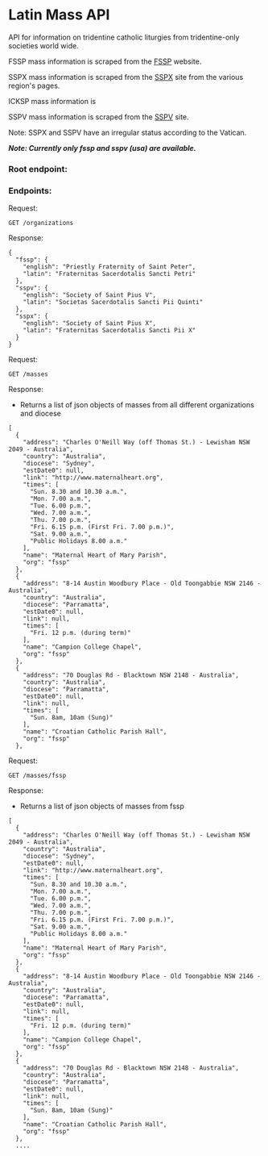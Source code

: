 # Latin Mass API

API for information on tridentine catholic liturgies from tridentine-only societies world wide.

FSSP mass information is scraped from the [FSSP](https://www.fssp.org/en/find-us/where-are-we/) website.

SSPX mass information is scraped from the [SSPX](https://sspx.org/en) site from the various region's pages.

ICKSP mass information is

SSPV mass information is scraped from the [SSPV](https://congregationofstpiusv.com/locations/) site.

Note: SSPX and SSPV have an irregular status according to the Vatican.

***Note: Currently only fssp and sspv (usa) are available.***


### Root endpoint:


### Endpoints:

Request:

```
GET /organizations
```

Response:

```
{
  "fssp": {
    "english": "Priestly Fraternity of Saint Peter",
    "latin": "Fraternitas Sacerdotalis Sancti Petri"
  },
  "sspv": {
    "english": "Society of Saint Pius V",
    "latin": "Societas Sacerdotalis Sancti Pii Quinti"
  },
  "sspx": {
    "english": "Society of Saint Pius X",
    "latin": "Fraternitas Sacerdotalis Sancti Pii X"
  }
}

```
Request:

```
GET /masses
```

Response:
- Returns a list of json objects of masses from all different organizations and diocese

```
[
  {
    "address": "Charles O'Neill Way (off Thomas St.) - Lewisham NSW 2049 - Australia", 
    "country": "Australia", 
    "diocese": "Sydney", 
    "estDate0": null, 
    "link": "http://www.maternalheart.org", 
    "times": [
      "Sun. 8.30 and 10.30 a.m.", 
      "Mon. 7.00 a.m.", 
      "Tue. 6.00 p.m.", 
      "Wed. 7.00 a.m.", 
      "Thu. 7.00 p.m.", 
      "Fri. 6.15 p.m. (First Fri. 7.00 p.m.)", 
      "Sat. 9.00 a.m.", 
      "Public Holidays 8.00 a.m."
    ], 
    "name": "Maternal Heart of Mary Parish", 
    "org": "fssp"
  }, 
  {
    "address": "8-14 Austin Woodbury Place - Old Toongabbie NSW 2146 - Australia", 
    "country": "Australia", 
    "diocese": "Parramatta", 
    "estDate0": null, 
    "link": null, 
    "times": [
      "Fri. 12 p.m. (during term)"
    ], 
    "name": "Campion College Chapel", 
    "org": "fssp"
  }, 
  {
    "address": "70 Douglas Rd - Blacktown NSW 2148 - Australia", 
    "country": "Australia", 
    "diocese": "Parramatta", 
    "estDate0": null, 
    "link": null, 
    "times": [
      "Sun. 8am, 10am (Sung)"
    ], 
    "name": "Croatian Catholic Parish Hall", 
    "org": "fssp"
  },

```
Request:

```
GET /masses/fssp
```

Response:
- Returns a list of json objects of masses from fssp

```
[
  {
    "address": "Charles O'Neill Way (off Thomas St.) - Lewisham NSW 2049 - Australia", 
    "country": "Australia", 
    "diocese": "Sydney", 
    "estDate0": null, 
    "link": "http://www.maternalheart.org", 
    "times": [
      "Sun. 8.30 and 10.30 a.m.", 
      "Mon. 7.00 a.m.", 
      "Tue. 6.00 p.m.", 
      "Wed. 7.00 a.m.", 
      "Thu. 7.00 p.m.", 
      "Fri. 6.15 p.m. (First Fri. 7.00 p.m.)", 
      "Sat. 9.00 a.m.", 
      "Public Holidays 8.00 a.m."
    ], 
    "name": "Maternal Heart of Mary Parish", 
    "org": "fssp"
  }, 
  {
    "address": "8-14 Austin Woodbury Place - Old Toongabbie NSW 2146 - Australia", 
    "country": "Australia", 
    "diocese": "Parramatta", 
    "estDate0": null, 
    "link": null, 
    "times": [
      "Fri. 12 p.m. (during term)"
    ], 
    "name": "Campion College Chapel", 
    "org": "fssp"
  }, 
  {
    "address": "70 Douglas Rd - Blacktown NSW 2148 - Australia", 
    "country": "Australia", 
    "diocese": "Parramatta", 
    "estDate0": null, 
    "link": null, 
    "times": [
      "Sun. 8am, 10am (Sung)"
    ], 
    "name": "Croatian Catholic Parish Hall", 
    "org": "fssp"
  },
  ....
```

